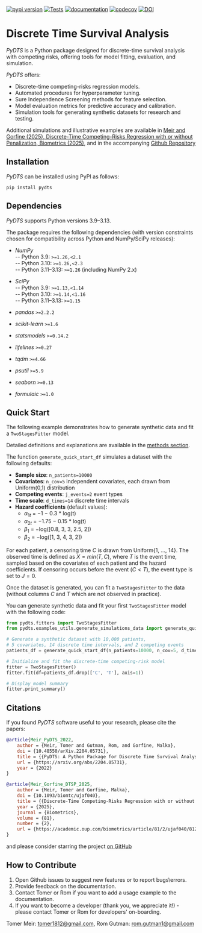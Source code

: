 [![pypi version](https://img.shields.io/pypi/v/pydts)](https://pypi.org/project/pydts/)
[![Tests](https://github.com/tomer1812/pydts/workflows/Tests/badge.svg)](https://github.com/tomer1812/pydts/actions?workflow=Tests)
[![documentation](https://img.shields.io/badge/docs-mkdocs%20material-blue.svg?style=flat)](https://tomer1812.github.io/pydts)
[![codecov](https://codecov.io/gh/tomer1812/pydts/branch/main/graph/badge.svg)](https://codecov.io/gh/tomer1812/pydts)
[![DOI](https://zenodo.org/badge/DOI/10.5281/zenodo.16991039.svg)](https://doi.org/10.5281/zenodo.16991039)

# Discrete Time Survival Analysis  

*PyDTS* is a Python package designed for discrete-time survival analysis with competing risks, offering tools for model fitting, evaluation, and simulation.

*PyDTS* offers:

- Discrete-time competing-risks regression models.
- Automated procedures for hyperparameter tuning.
- Sure Independence Screening methods for feature selection.
- Model evaluation metrics for predictive accuracy and calibration.
- Simulation tools for generating synthetic datasets for research and testing.

Additional simulations and illustrative examples are available in [Meir and Gorfine (2025), Discrete-Time Competing-Risks Regression with or without Penalization, Biometrics (2025)](https://academic.oup.com/biometrics/article/81/2/ujaf040/8120014), and in the accompanying [Github Repository](https://github.com/tomer1812/DiscreteTimeSurvivalPenalization/tree/main)

## Installation

*PyDTS* can be installed using PyPI as follows:

```console
pip install pydts
```

## Dependencies

*PyDTS* supports Python versions 3.9–3.13.  

The package requires the following dependencies (with version constraints chosen for compatibility across Python and NumPy/SciPy releases):  

- *NumPy*  
  -- Python 3.9: `>=1.26,<2.1`  
  -- Python 3.10: `>=1.26,<2.3`  
  -- Python 3.11–3.13: `>=1.26` (including NumPy 2.x)  

- *SciPy*  
  -- Python 3.9: `>=1.13,<1.14`  
  -- Python 3.10: `>=1.14,<1.16`  
  -- Python 3.11–3.13: `>=1.15`  

- *pandas* `>=2.2.2`  
- *scikit-learn* `>=1.6`  
- *statsmodels* `>=0.14.2`  
- *lifelines* `>=0.27`  
- *tqdm* `>=4.66`  
- *psutil* `>=5.9`  
- *seaborn* `>=0.13`  
- *formulaic* `>=1.0` 


## Quick Start

The following example demonstrates how to generate synthetic data and fit a `TwoStagesFitter` model.

Detailed definitions and explanations are available in the [methods section](https://tomer1812.github.io/pydts/methods/). 

The function `generate_quick_start_df` simulates a dataset with the following defaults:  

- **Sample size**: `n_patients=10000`  
- **Covariates**: `n_cov=5` independent covariates, each drawn from Uniform(0,1) distribution 
- **Competing events**: `j_events=2` event types  
- **Time scale**: `d_times=14` discrete time intervals  
- **Hazard coefficients** (default values):  
  - $\alpha_{1t}$ = −1 − 0.3 * log(t)  
  - $\alpha_{2t}$ = −1.75 − 0.15 * log(t)
  - $\beta_1$ = −log([0.8, 3, 3, 2.5, 2])  
  - $\beta_2$ = −log([1, 3, 4, 3, 2])  

For each patient, a censoring time $C$ is drawn from Uniform{1, ..., 14}.
The observed time is defined as $X = min(T, C)$, where $T$ is the event time, sampled based on the covariates of each patient and the hazard coefficients.
If censoring occurs before the event ($C < T$), the event type is set to $J = 0$.

Once the dataset is generated, you can fit a `TwoStagesFitter` to the data (without columns $C$ and $T$ which are not observed in practice).

You can generate synthetic data and fit your first `TwoStagesFitter` model with the following code: 

```python
from pydts.fitters import TwoStagesFitter
from pydts.examples_utils.generate_simulations_data import generate_quick_start_df

# Generate a synthetic dataset with 10,000 patients,
# 5 covariates, 14 discrete time intervals, and 2 competing events
patients_df = generate_quick_start_df(n_patients=10000, n_cov=5, d_times=14, j_events=2, pid_col='pid', seed=0)

# Initialize and fit the discrete-time competing-risk model
fitter = TwoStagesFitter()
fitter.fit(df=patients_df.drop(['C', 'T'], axis=1))

# Display model summary
fitter.print_summary()
```

## Citations
If you found *PyDTS* software useful to your research, please cite the papers:

```bibtex
@article{Meir_PyDTS_2022,
    author = {Meir, Tomer and Gutman, Rom, and Gorfine, Malka},
    doi = {10.48550/arXiv.2204.05731},
    title = {{PyDTS: A Python Package for Discrete Time Survival Analysis with Competing Risks}},
    url = {https://arxiv.org/abs/2204.05731},
    year = {2022}
}

@article{Meir_Gorfine_DTSP_2025,
    author = {Meir, Tomer and Gorfine, Malka},
    doi = {10.1093/biomtc/ujaf040},
    title = {{Discrete-Time Competing-Risks Regression with or without Penalization}},
    year = {2025},
    journal = {Biometrics},
    volume = {81},
    number = {2},
    url = {https://academic.oup.com/biometrics/article/81/2/ujaf040/8120014},
}
```

and please consider starring the project [on GitHub](https://github.com/tomer1812/pydts)

## How to Contribute
1. Open Github issues to suggest new features or to report bugs\errors.
2. Provide feedback on the documentation.
3. Contact Tomer or Rom if you want to add a usage example to the documentation. 
4. If you want to become a developer (thank you, we appreciate it!) - please contact Tomer or Rom for developers' on-boarding. 

Tomer Meir: tomer1812@gmail.com, Rom Gutman: rom.gutman1@gmail.com
